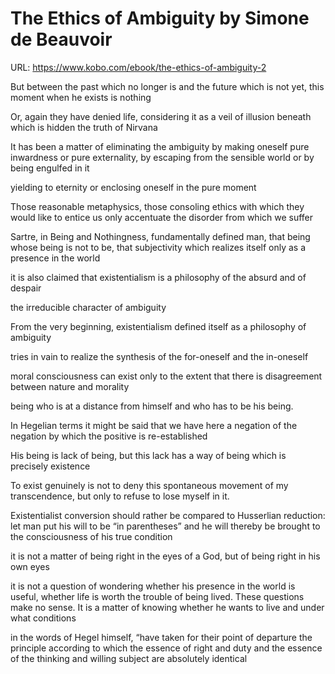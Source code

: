 # The Ethics of Ambiguity by Simone de Beauvoir
URL: https://www.kobo.com/ebook/the-ethics-of-ambiguity-2

But between the past which no longer is and the future which is not yet, this moment when he exists is nothing


Or, again they have denied life, considering it as a veil of illusion beneath which is hidden the truth of Nirvana


It has been a matter of eliminating the ambiguity by making oneself pure inwardness or pure externality, by escaping from the sensible world or by being engulfed in it


yielding to eternity or enclosing oneself in the pure moment


Those reasonable metaphysics, those consoling ethics with which they would like to entice us only accentuate the disorder from which we suffer


Sartre, in Being and Nothingness, fundamentally defined man, that being whose being is not to be, that subjectivity which realizes itself only as a presence in the world


it is also claimed that existentialism is a philosophy of the absurd and of despair


the irreducible character of ambiguity


From the very beginning, existentialism defined itself as a philosophy of ambiguity


tries in vain to realize the synthesis of the for-oneself and the in-oneself


moral consciousness can exist only to the extent that there is disagreement between nature and morality


being who is at a distance from himself and who has to be his being.


In Hegelian terms it might be said that we have here a negation of the negation by which the positive is re-established


His being is lack of being, but this lack has a way of being which is precisely existence


To exist genuinely is not to  deny this spontaneous movement of my transcendence, but only to refuse to lose myself in it.


Existentialist conversion should rather be compared to Husserlian reduction: let man put his will to be “in parentheses” and he will thereby be brought to the consciousness of his true condition


it is not a matter of being right in the eyes of a God, but of being right in his own eyes


it is not a question of wondering whether his presence in the world is useful, whether life is worth the trouble of being lived. These questions make no sense. It is a matter of knowing whether he wants to live and under what conditions


in the words of Hegel himself, “have taken for their point of departure the principle according to which the essence of right and duty and the essence of the thinking and willing subject are absolutely identical


